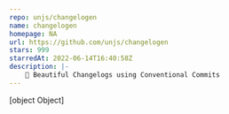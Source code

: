 ```yaml
---
repo: unjs/changelogen
name: changelogen
homepage: NA
url: https://github.com/unjs/changelogen
stars: 999
starredAt: 2022-06-14T16:40:58Z
description: |-
    💅 Beautiful Changelogs using Conventional Commits
---
```


[object Object]
